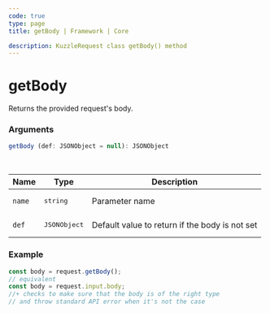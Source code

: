 ```yaml
---
code: true
type: page
title: getBody | Framework | Core

description: KuzzleRequest class getBody() method
---
```


# getBody

<SinceBadge version="2.11.0" />

Returns the provided request's body.

### Arguments

```ts
getBody (def: JSONObject = null): JSONObject
```

</br>

| Name   | Type              | Description    |
|--------|-------------------|----------------|
| `name` | <pre>string</pre> | Parameter name |
| `def` | <pre>JSONObject</pre> | Default value to return if the body is not set |


### Example

```ts
const body = request.getBody();
// equivalent
const body = request.input.body;
//+ checks to make sure that the body is of the right type
// and throw standard API error when it's not the case
```

